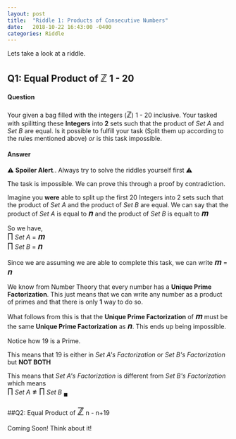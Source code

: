 ```yaml
---
layout: post
title:  "Riddle 1: Products of Consecutive Numbers"
date:   2018-10-22 16:43:00 -0400
categories: Riddle
---
```


Lets take a look at a riddle. 

## Q1: Equal Product of <font size="5">&integers;</font> 1 - 20

#### Question
Your given a bag filled with the integers (<font size="4">&integers;</font>) 1 - 20 inclusive.
Your tasked with spilitting these **Integers** into **2** sets such that the product of *Set A* and *Set B* are equal. Is it possible to fulfill your task (Split them up according to the rules mentioned above) *or* is this task impossible. 


#### Answer
⚠️ **Spoiler Alert**.. Always try to solve the riddles yourself first ⚠️ 

The task is impossible. We can prove this through a proof by contradiction. 

Imagine you **were** able to split up the first 20 Integers into 2 sets such that the product of *Set A* and the product of *Set B* are equal. We can say that the product of *Set A* is equal to <font size="4">𝒏</font> and the product of *Set B* is equalt to <font size="4">𝒎</font>

So we have,
<br> <font size="4">&prod;</font> *Set A* = <font size="4">𝒎</font>
<br> <font size="4">&prod;</font> *Set B*  = <font size="4">𝒏</font>

Since we are assuming we are able to complete this task, we can write <font size="4">𝒎</font> = <font size="4">𝒏</font>

We know from Number Theory that every number has a **Unique Prime Factorization**. This just means that we can write any number as a product of primes and that there is only **1** way to do so.

What follows from this is that the **Unique Prime Factorization** of <font size="4">𝒎</font> must be the same **Unique Prime Factorization** as <font size="4">𝒏</font>. This ends up being impossible. 

Notice how 19 is a Prime. 

This means that 19 is either in *Set A's Factorization* or *Set B's Factorization* but **NOT BOTH**

This means that  *Set A's Factorization* is different from *Set B's Factorization* which means <br><font size="4">&prod;</font> *Set A* <font size="4">≠</font> <font size="4">&prod;</font> *Set B* <sub>◼︎</sub>

##Q2: Equal Product of <font size="5">&integers;</font> n - n+19

Coming Soon! Think about it!

